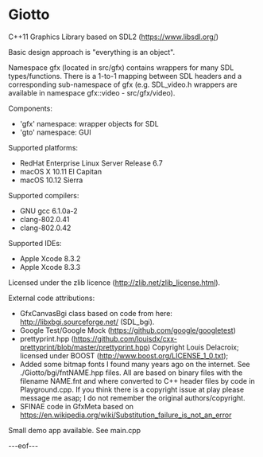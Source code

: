 # Giotto
C++11 Graphics Library based on SDL2 (https://www.libsdl.org/)

Basic design approach is "everything is an object".

Namespace gfx (located in src/gfx) contains wrappers for many SDL types/functions. There is a 1-to-1 mapping between SDL headers and a corresponding sub-namespace of gfx (e.g. SDL_video.h wrappers are available in namespace gfx::video - src/gfx/video).

Components:
  - 'gfx' namespace: wrapper objects for SDL
  - 'gto' namespace: GUI

Supported platforms:
  - RedHat Enterprise Linux Server Release 6.7
  - macOS X 10.11 El Capitan
  - macOS 10.12 Sierra

Supported compilers:
  - GNU gcc 6.1.0a-2
  - clang-802.0.41
  - clang-802.0.42

Supported IDEs:
  - Apple Xcode 8.3.2
  - Apple Xcode 8.3.3

Licensed under the zlib licence (http://zlib.net/zlib_license.html).

External code attributions:
- GfxCanvasBgi class based on code from here: http://libxbgi.sourceforge.net/ (SDL_bgi).
- Google Test/Google Mock (https://github.com/google/googletest)
- prettyprint.hpp (https://github.com/louisdx/cxx-prettyprint/blob/master/prettyprint.hpp) Copyright Louis Delacroix; licensed under BOOST (http://www.boost.org/LICENSE_1_0.txt); 
- Added some bitmap fonts I found many years ago on the internet. See ./Giotto/bgi/fntNAME.hpp files. All are based on binary files with the filename NAME.fnt and where converted to C++ header files by code in Playground.cpp. If you think there is a copyright issue at play please message me asap; I do not remember the original authors/copyright.
- SFINAE code in GfxMeta based on https://en.wikipedia.org/wiki/Substitution_failure_is_not_an_error

Small demo app available. See main.cpp

---eof---
